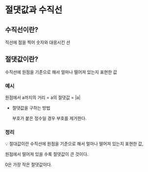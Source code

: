 # 절댓값과 수직선

## 수직선이란?

직선에 점을 찍어 숫자와 대응시킨 선

## 절댓값이란?

수직선에 원점을 기준으로 해서 얼마나 떨어져 있는지 표현한 값

### 예시

원점에서 a까지의 거리 = a의 절댓값 = |a|

- 절댓값을 구하는 방법

    부호가 붙은 정수일 경우 부호를 제거한다.


### 정리

<aside>
💡 절대값이란 수직선에 원점을 기준으로 해서 얼마나 떨어져 있는지 표현한 값,

원점에서 떨어져 있을 수록 절댓값이 큰 것이다.

0은 가장 작은 절댓값이다.

</aside>
